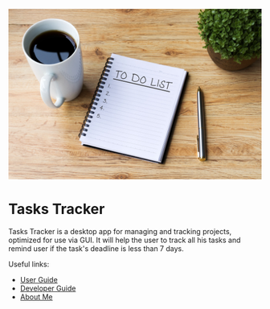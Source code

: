 ![Image of Todolist](https://github.com/binbinhui/ip/blob/master/docs/94735-istock-863607936.jpg)

# Tasks Tracker

Tasks Tracker is a desktop app for managing and tracking projects,  optimized for use via GUI. It will help the user to track all his tasks and remind user if the task's deadline is less than 7 days.

Useful links:
* [User Guide](UserGuide.md)
* [Developer Guide](DeveloperGuide.md)
* [About Me](AboutMe.md)
